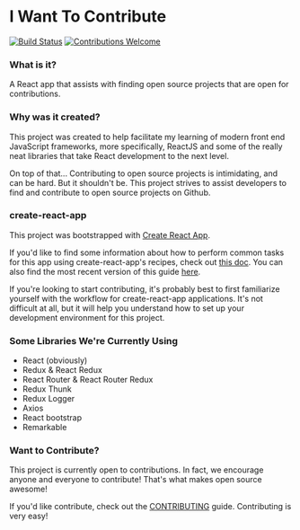 # I Want To Contribute

[![Build Status][build-status-badge]](https://travis-ci.org/tmobaird/i-want-to-contribute)
[![Contributions Welcome][contributing-badge]](CONTRIBUTING.md)

### What is it?
A React app that assists with finding open source projects that are open for contributions.

### Why was it created?

This project was created to help facilitate my learning of modern front end JavaScript frameworks, more specifically, ReactJS and some of the really neat libraries that take React development to the next level.

On top of that... Contributing to open source projects is intimidating, and can be hard. But it shouldn't be. This project strives to assist developers to find and contribute to open source projects on Github.

### create-react-app

This project was bootstrapped with [Create React App](https://github.com/facebookincubator/create-react-app).

If you'd like to find some information about how to perform common tasks for this app
using create-react-app's recipes, check out [this doc]().
You can also find the most recent version of this guide [here](https://github.com/facebookincubator/create-react-app/blob/master/packages/react-scripts/template/README.md).

If you're looking to start contributing, it's probably best to first familiarize yourself with the workflow for create-react-app applications. It's not difficult at all, but it will help you understand how to set up your development environment for this project.

### Some Libraries We're Currently Using

- React (obviously)
- Redux & React Redux
- React Router & React Router Redux
- Redux Thunk
- Redux Logger
- Axios
- React bootstrap
- Remarkable

### Want to Contribute?

This project is currently open to contributions. In fact, we encourage anyone and everyone to contribute! That's what makes open source awesome!

If you'd like contribute, check out the [CONTRIBUTING]('https://github.com/tmobaird/i-want-to-contribute/blob/master/CONTRIBUTING.md') guide. Contributing is very easy!

[build-status-badge]: https://travis-ci.org/tmobaird/i-want-to-contribute.svg?branch=master
[contributing-badge]: https://img.shields.io/badge/contributions-welcome!-4BADFF.svg

